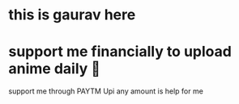# this is gaurav here

# support me financially to upload anime daily 🙏

support me through PAYTM Upi any amount is help for me









